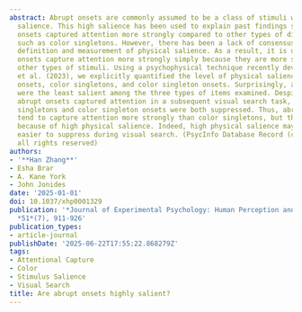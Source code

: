 ```yaml
---
abstract: Abrupt onsets are commonly assumed to be a class of stimuli with high physical
  salience. This high salience has been used to explain past findings showing abrupt
  onsets captured attention more strongly compared to other types of distractors,
  such as color singletons. However, there has been a lack of consensus about the
  definition and measurement of physical salience. As a result, it is unclear if abrupt
  onsets capture attention more strongly simply because they are more salient than
  other types of stimuli. Using a psychophysical technique recently developed by Stilwell
  et al. (2023), we explicitly quantified the level of physical salience of abrupt
  onsets, color singletons, and color singleton onsets. Surprisingly, abrupt onsets
  were the least salient among the three types of items examined. Despite this, only
  abrupt onsets captured attention in a subsequent visual search task, whereas color
  singletons and color singleton onsets were both suppressed. Thus, abrupt onsets
  tend to capture attention more strongly than color singletons, but this is not apparently
  because of high physical salience. Indeed, high physical salience may make an object
  easier to suppress during visual search. (PsycInfo Database Record (c) 2025 APA,
  all rights reserved)
authors:
- '**Han Zhang**'
- Esha Brar
- A. Kane York
- John Jonides
date: '2025-01-01'
doi: 10.1037/xhp0001329
publication: '*Journal of Experimental Psychology: Human Perception and Performance*,
  *51*(7), 911-926'
publication_types:
- article-journal
publishDate: '2025-06-22T17:55:22.868279Z'
tags:
- Attentional Capture
- Color
- Stimulus Salience
- Visual Search
title: Are abrupt onsets highly salient?
---
```

